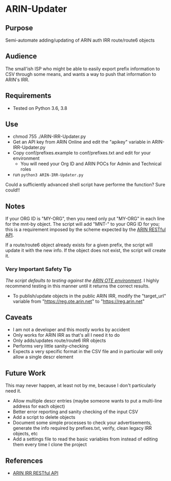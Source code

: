 # ARIN-Updater

## Purpose

Semi-automate adding/updating of ARIN auth IRR route/route6 objects

## Audience

The small'ish ISP who might be able to easily export prefix information to CSV through some means, and wants a way to push that information to ARIN's IRR. 

## Requirements

* Tested on Python 3.6, 3.8

## Use

* chmod 755 ./ARIN-IRR-Updater.py
* Get an API key from ARIN Online and edit the "apikey" variable in ARIN-IRR-Updater.py
* Copy conf/prefixes.example to conf/prefixes.txt and edit for your environment
  * You will need your Org ID and ARIN POCs for Admin and Technical roles
* run ```python3 ARIN-IRR-Updater.py```

Could a sufficiently advanced shell script have performe the function? Sure could!!

## Notes

If your ORG ID is "MY-ORG", then you need only put "MY-ORG" in each line for the mnt-by object. The script will add "MNT-" to your ORG ID for you; this is a requirement imposed by the scheme expected by the [ARIN RESTful API](https://www.arin.net/resources/manage/irr/irr-restful/#creating-a-route-object).

If a route/route6 object already exists for a given prefix, the script will update it with the new info. If the object does not exist, the script will create it.

### Very Important Safety Tip

_The script defaults to testing against the [ARIN OTE environment](https://www.arin.net/reference/tools/testing/?msclkid=f88c8e5aaedd11ec837b672505346c2e)_. I highly recommend testing in this manner until it returns the correct results. 

* To publish/update objects in the public ARIN IRR, modify the "target_url" variable from "https://reg.ote.arin.net" to "https://reg.arin.net"

## Caveats

* I am not a developer and this mostly works by accident
* Only works for ARIN IRR as that's all I need it to do
* Only adds/updates route/route6 IRR objects
* Performs very little sanity-checking
* Expects a very specific format in the CSV file and in particular will only allow a single descr element

## Future Work

This may never happen, at least not by me, because I don't particularly need it.

* Allow multiple descr entries (maybe someone wants to put a multi-line address for each object)
* Better error reporting and sanity checking of the input CSV
* Add a script to delete objects
* Document some simple processes to check your advertisements, generate the info required by prefixes.txt, verify, clean legacy IRR objects, etc
* Add a settings file to read the basic variables from instead of editing them every time I clone the project

## References
* [ARIN IRR RESTful API](https://www.arin.net/resources/manage/irr/irr-restful/)
